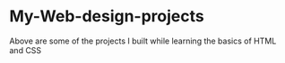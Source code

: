 # My-Web-design-projects

Above are some of the projects I built while learning the basics of HTML and CSS
